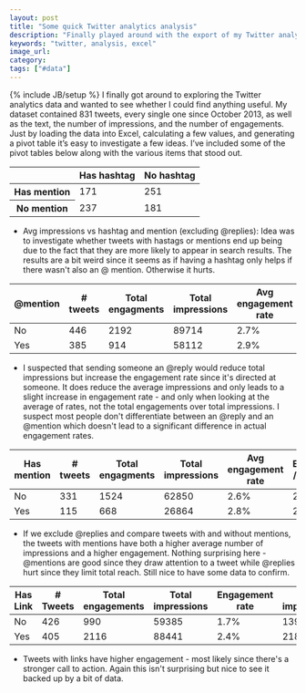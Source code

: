 ```yaml
---
layout: post
title: "Some quick Twitter analytics analysis"
description: "Finally played around with the export of my Twitter analytics in Excel. Nothing too surprising but still an interesting exercise."
keywords: "twitter, analysis, excel"
image_url:
category:
tags: ["#data"]
---
```

{% include JB/setup %}
I finally got around to exploring the Twitter analytics data and wanted to see whether I could find anything useful. My dataset contained 831 tweets, every single one since October 2013, as well as the text, the number of impressions, and the number of engagements. Just by loading the data into Excel, calculating a few values, and generating a pivot table it’s easy to investigate a few ideas. I’ve included some of the pivot tables below along with the various items that stood out.

<table class="table small">
  <thead>
    <tr>
      <th></th>
      <th>Has hashtag</th>
      <th>No hashtag</th>
    </tr>
  </thead>
  <tbody>
    <tr>
      <th>Has mention</th>
      <td>171</td>
      <td>251</td>
    </tr>
    <tr>
      <th>No mention</th>
      <td>237</td>
      <td>181</td>
    </tr>
  </tbody>
</table>

- Avg impressions vs hashtag and mention (excluding @replies): Idea was to investigate whether tweets with hastags or mentions end up being due to the fact that they are more likely to appear in search results. The results are a bit weird since it seems as if having a hashtag only helps if there wasn't also an @ mention. Otherwise it hurts.

<table class="table small">
  <thead>
    <tr>
      <th>@mention</th>
      <th># tweets</th>
      <th>Total engagments</th>
      <th>Total impressions</th>
      <th>Avg engagement rate</th>
      <th>Engagements / Impressions</th>
      <th>Avg impressions</th>
    </tr>
  </thead>
  <tbody>
    <tr>
      <td>No</td>
      <td>446</td>
      <td>2192</td>
      <td>89714</td>
      <td>2.7%</td>
      <td>2.4%</td>
      <td>201</td>
    </tr>
    <tr>
      <td>Yes</td>
      <td>385</td>
      <td>914</td>
      <td>58112</td>
      <td>2.9%</td>
      <td>1.6%</td>
      <td>151</td>
    </tr>
  </tbody>
</table>

- I suspected that sending someone an @reply would reduce total impressions but increase the engagement rate since it's directed at someone. It does reduce the average impressions and only leads to a slight increase in engagement rate - and only when looking at the average of rates, not the total engagements over total impressions. I suspect most people don't differentiate between an @reply and an @mention which doesn't lead to a significant difference in actual engagement rates.

<table class="table small">
  <thead>
    <tr>
      <th>Has mention</th>
      <th># tweets</th>
      <th>Total engagments</th>
      <th>Total impressions</th>
      <th>Avg engagement rate</th>
      <th>Engagements / Impressions</th>
      <th>Avg impressions</th>
    </tr>
  </thead>
  <tbody>
    <tr>
      <td>No</td>
      <td>331</td>
      <td>1524</td>
      <td>62850</td>
      <td>2.6%</td>
      <td>2.4%</td>
      <td>190</td>
    </tr>
    <tr>
      <td>Yes</td>
      <td>115</td>
      <td>668</td>
      <td>26864</td>
      <td>2.8%</td>
      <td>2.5%</td>
      <td>234</td>
    </tr>
  </tbody>
</table>

- If we exclude @replies and compare tweets with and without mentions, the tweets with mentions have both a higher average number of impressions and a higher engagement. Nothing surprising here - @mentions are good since they draw attention to a tweet while @replies hurt since they limit total reach. Still nice to have some data to confirm.

<table class="table small">
  <thead>
    <tr>
      <th>Has Link</th>
      <th># Tweets</th>
      <th>Total engagements</th>
      <th>Total impressions</th>
      <th>Engagement rate</th>
      <th>Avg impressions</th>
    </tr>
  </thead>
  <tbody>
    <tr>
      <td>No</td>
      <td>426</td>
      <td>990</td>
      <td>59385</td>
      <td>1.7%</td>
      <td>139.4</td>
    </tr>
    <tr>
      <td>Yes</td>
      <td>405</td>
      <td>2116</td>
      <td>88441</td>
      <td>2.4%</td>
      <td>218.4</td>
    </tr>
  </tbody>
</table>

- Tweets with links have higher engagement - most likely since there's a stronger call to action. Again this isn't surprising but nice to see it backed up by a bit of data.